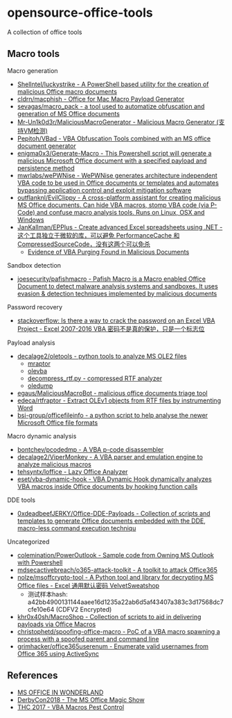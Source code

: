 # opensource-office-tools

A collection of office tools

## Macro tools

Macro generation

* [Shellntel/luckystrike - A PowerShell based utility for the creation of malicious Office macro documents](https://github.com/Shellntel/luckystrike)
* [cldrn/macphish - Office for Mac Macro Payload Generator](https://github.com/cldrn/macphish)
* [sevagas/macro_pack - a tool used to automatize obfuscation and generation of MS Office documents](https://github.com/sevagas/macro_pack)
* [Mr-Un1k0d3r/MaliciousMacroGenerator - Malicious Macro Generator (支持VM检测)](https://github.com/Mr-Un1k0d3r/MaliciousMacroGenerator)
* [Pepitoh/VBad - VBA Obfuscation Tools combined with an MS office document generator](https://github.com/Pepitoh/VBad)
* [enigma0x3/Generate-Macro - This Powershell script will generate a malicious Microsoft Office document with a specified payload and persistence method](https://github.com/enigma0x3/Generate-Macro)
* [mwrlabs/wePWNise - WePWNise generates architecture independent VBA code to be used in Office documents or templates and automates bypassing application control and exploit mitigation software](https://github.com/mwrlabs/wePWNise)
* [outflanknl/EvilClippy - A cross-platform assistant for creating malicious MS Office documents. Can hide VBA macros, stomp VBA code (via P-Code) and confuse macro analysis tools. Runs on Linux, OSX and Windows](https://github.com/outflanknl/EvilClippy)
* [JanKallman/EPPlus - Create advanced Excel spreadsheets using .NET - 这个工具独立于微软的库，可以避免 PerformanceCache 和 CompressedSourceCode，没有这两个可以免杀](https://github.com/JanKallman/EPPlus)
  * [Evidence of VBA Purging Found in Malicious Documents](https://blog.nviso.eu/2020/02/25/evidence-of-vba-purging-found-in-malicious-documents/)

Sandbox detection

* [joesecurity/pafishmacro - Pafish Macro is a Macro enabled Office Document to detect malware analysis systems and sandboxes. It uses evasion & detection techniques implemented by malicious documents](https://github.com/joesecurity/pafishmacro)

Password recovery

* [stackoverflow: Is there a way to crack the password on an Excel VBA Project - Excel 2007-2016 VBA 密码不是真的保护，只是一个标志位](https://stackoverflow.com/questions/1026483/is-there-a-way-to-crack-the-password-on-an-excel-vba-project)

Payload analysis

* [decalage2/oletools - python tools to analyze MS OLE2 files](https://github.com/decalage2/oletools)
  * [mraptor](https://github.com/decalage2/oletools/wiki/mraptor)
  * [olevba](https://github.com/decalage2/oletools/wiki/olevba)
  * [decompress_rtf.py - compressed RTF analyzer](https://blog.didierstevens.com/2018/10/22/new-tool-decompress_rtf-py/)
  * [oledump](https://blog.didierstevens.com/programs/oledump-py/)
* [egaus/MaliciousMacroBot - malicious office documents triage tool](https://github.com/egaus/MaliciousMacroBot)
* [edeca/rtfraptor - Extract OLEv1 objects from RTF files by instrumenting Word](https://github.com/edeca/rtfraptor)
* [bsi-group/officefileinfo - a python script to help analyse the newer Microsoft Office file formats](https://github.com/bsi-group/officefileinfo)

Macro dynamic analysis

* [bontchev/pcodedmp - A VBA p-code disassembler](https://github.com/bontchev/pcodedmp)
* [decalage2/ViperMonkey - A VBA parser and emulation engine to analyze malicious macros](https://github.com/decalage2/ViperMonkey)
* [tehsyntx/loffice - Lazy Office Analyzer](https://github.com/tehsyntx/loffice)
* [eset/vba-dynamic-hook - VBA Dynamic Hook dynamically analyzes VBA macros inside Office documents by hooking function calls](https://github.com/eset/vba-dynamic-hook)

DDE tools

* [0xdeadbeefJERKY/Office-DDE-Payloads - Collection of scripts and templates to generate Office documents embedded with the DDE, macro-less command execution techniqu](https://github.com/0xdeadbeefJERKY/Office-DDE-Payloads)

Uncategorized

* [colemination/PowerOutlook - Sample code from Owning MS Outlook with Powershell](https://github.com/colemination/PowerOutlook)
* [mdsecactivebreach/o365-attack-toolkit - A toolkit to attack Office365](https://github.com/mdsecactivebreach/o365-attack-toolkit)
* [nolze/msoffcrypto-tool - A Python tool and library for decrypting MS Office files - Excel 通用默认密码 VelvetSweatshop](https://github.com/nolze/msoffcrypto-tool)
  * 测试样本hash: a42bb4900131144aaee16d1235a22ab6d5af43407a383c3d17568dc7cfe10e64 (CDFV2 Encrypted)
* [khr0x40sh/MacroShop - Collection of scripts to aid in delivering payloads via Office Macros](https://github.com/khr0x40sh/MacroShop)
* [christophetd/spoofing-office-macro - PoC of a VBA macro spawning a process with a spoofed parent and command line](https://github.com/christophetd/spoofing-office-macro)
* [grimhacker/office365userenum - Enumerate valid usernames from Office 365 using ActiveSync](https://bitbucket.org/grimhacker/office365userenum/src/master/)

## References

* [MS OFFICE IN WONDERLAND](https://i.blackhat.com/asia-19/Thu-March-28/bh-asia-Hegt-MS-Office-in-Wonderland.pdf)
* [DerbyCon2018 - The MS Office Magic Show](https://github.com/outflanknl/Presentations/blob/master/DerbyCon_2018_The_MS_Office_Magic_Show.pdf)
* [THC 2017 - VBA Macros Pest Control](https://www.decalage.info/files/THC17_Lagadec_Macro_Pest_Control2.pdf)





